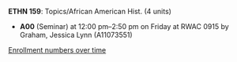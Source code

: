 **ETHN 159**: Topics/African American Hist. (4 units)

- **A00** (Seminar) at 12:00 pm–2:50 pm on Friday at RWAC 0915 by Graham, Jessica Lynn (A11073551)

[Enrollment numbers over time](./ETHN159.tsv)
